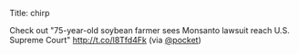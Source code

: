 Title: chirp

Check out "75-year-old soybean farmer sees Monsanto lawsuit reach U.S. Supreme Court" <a href="http://t.co/l8Tfd4Fk">http://t.co/l8Tfd4Fk</a> (via <a href="http://twitter.com/pocket">@pocket</a>)
